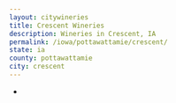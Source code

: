 ```yaml
---
layout: citywineries
title: Crescent Wineries
description: Wineries in Crescent, IA
permalink: /iowa/pottawattamie/crescent/
state: ia
county: pottawattamie
city: crescent
---
```

-
